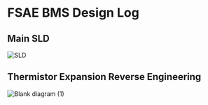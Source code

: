 # FSAE BMS Design Log

## Main SLD
![SLD](https://github.com/user-attachments/assets/c1e21564-1ac7-4aae-a23a-20e109600b74)


## Thermistor Expansion Reverse Engineering
![Blank diagram (1)](https://github.com/user-attachments/assets/36161d39-ba8f-4fa0-883d-7803decf00e4)
